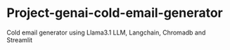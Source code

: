 # Project-genai-cold-email-generator
Cold email generator using Llama3.1 LLM, Langchain, Chromadb and Streamlit
